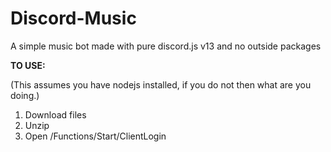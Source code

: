 # Discord-Music
A simple music bot made with pure discord.js v13 and no outside packages

**TO USE:**

(This assumes you have nodejs installed, if you do not then what are you doing.)

1. Download files
2. Unzip
3. Open /Functions/Start/ClientLogin